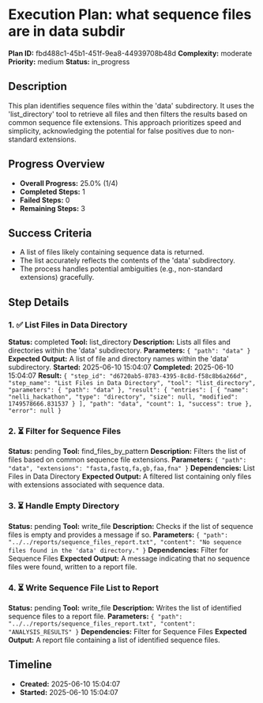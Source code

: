 # Execution Plan: what sequence files are in data subdir

**Plan ID:** fbd488c1-45b1-451f-9ea8-44939708b48d
**Complexity:** moderate
**Priority:** medium
**Status:** in_progress

## Description
This plan identifies sequence files within the 'data' subdirectory. It uses the 'list_directory' tool to retrieve all files and then filters the results based on common sequence file extensions. This approach prioritizes speed and simplicity, acknowledging the potential for false positives due to non-standard extensions.

## Progress Overview
- **Overall Progress:** 25.0% (1/4)
- **Completed Steps:** 1
- **Failed Steps:** 0
- **Remaining Steps:** 3

## Success Criteria
- A list of files likely containing sequence data is returned.
- The list accurately reflects the contents of the 'data' subdirectory.
- The process handles potential ambiguities (e.g., non-standard extensions) gracefully.

## Step Details

### 1. ✅ List Files in Data Directory

**Status:** completed
**Tool:** list_directory
**Description:** Lists all files and directories within the 'data' subdirectory.
**Parameters:** `{
  "path": "data"
}`
**Expected Output:** A list of file and directory names within the 'data' subdirectory.
**Started:** 2025-06-10 15:04:07
**Completed:** 2025-06-10 15:04:07
**Result:** `{
  "step_id": "d6720ab5-8783-4395-8c8d-f58c8b6a266d",
  "step_name": "List Files in Data Directory",
  "tool": "list_directory",
  "parameters": {
    "path": "data"
  },
  "result": {
    "entries": [
      {
        "name": "nelli_hackathon",
        "type": "directory",
        "size": null,
        "modified": 1749578666.831537
      }
    ],
    "path": "data",
    "count": 1,
    "success": true
  },
  "error": null
}`

### 2. ⏳ Filter for Sequence Files

**Status:** pending
**Tool:** find_files_by_pattern
**Description:** Filters the list of files based on common sequence file extensions.
**Parameters:** `{
  "path": "data",
  "extensions": "fasta,fastq,fa,gb,faa,fna"
}`
**Dependencies:** List Files in Data Directory
**Expected Output:** A filtered list containing only files with extensions associated with sequence data.

### 3. ⏳ Handle Empty Directory

**Status:** pending
**Tool:** write_file
**Description:** Checks if the list of sequence files is empty and provides a message if so.
**Parameters:** `{
  "path": "../../reports/sequence_files_report.txt",
  "content": "No sequence files found in the 'data' directory."
}`
**Dependencies:** Filter for Sequence Files
**Expected Output:** A message indicating that no sequence files were found, written to a report file.

### 4. ⏳ Write Sequence File List to Report

**Status:** pending
**Tool:** write_file
**Description:** Writes the list of identified sequence files to a report file.
**Parameters:** `{
  "path": "../../reports/sequence_files_report.txt",
  "content": "ANALYSIS_RESULTS"
}`
**Dependencies:** Filter for Sequence Files
**Expected Output:** A report file containing a list of identified sequence files.


## Timeline

- **Created:** 2025-06-10 15:04:07
- **Started:** 2025-06-10 15:04:07
